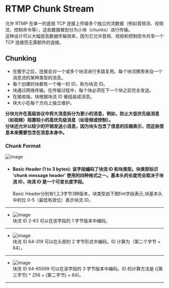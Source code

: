 # RTMP Chunk Stream 
允许 RTMP 在单一的底层 TCP 连接上传输多个独立的流数据（例如音频流、视频流、控制命令等），这些数据被划分为小块（chunks）进行传输。  
这种设计可以大幅提高数据传输效率，因为它允许音频、视频和控制信令共享一个 TCP 连接而无需额外的连接。
## Chunking
- 在握手之后，连接会对一个或多个块流进行多路复用。每个块流携带来自一个消息流的某种类型的消息。
- 每个创建的块都有一个唯一的 ID，称为块流 ID。
- 块通过网络传输。在传输过程中，每个块必须在下一个块之前完全发送。
- 在接收端，块根据块流 ID 被组装成消息。
- 块大小在每个方向上独立维护。
  
**分块允许在高级协议中将大消息拆分为更小的消息，例如，防止大低优先级消息（如视频）阻塞较小的高优先级消息（如音频或控制）。**  
**分块还允许以较少的开销发送小消息，因为块头包含了信息的压缩表示，而这些信息本来需要包含在消息本身中。**

### Chunk Format
![image](https://github.com/user-attachments/assets/970d2b84-76a5-488a-a33d-449ec083c9d4)
- #### Basic Header (1 to 3 bytes): 该字段编码了块流 ID 和块类型。块类型标识 ’chunk message header’ 使用的四种格式之一。基本头的长度完全取决于块流 ID，块流 ID 是一个可变长度字段。
  Basic Header分别有1,2,3字节3种版本，块类型由下图fmt字段表示,块基本头中的位 0-5（最低有效位）表示块流 ID。
---
  - ![image](https://github.com/user-attachments/assets/29431a1f-f4b9-4b63-8acd-ad914d25807a)  
    块流 ID 2-63 可以在该字段的 1 字节版本中编码。
---
  - ![image](https://github.com/user-attachments/assets/8048d388-87cd-4b66-9ea4-1becd7e7d8cf)  
    块流 ID 64-319 可以在头部的 2 字节形式中编码。ID 计算为（第二个字节 + 64）。
---
  - ![image](https://github.com/user-attachments/assets/9de6f795-b631-4e65-a8ec-6da934188ff5)  
    块流 ID 64-65599 可以在该字段的 3 字节版本中编码。ID 的计算方法是 ((第三字节) * 256 + (第二字节) + 64)。
---
  
